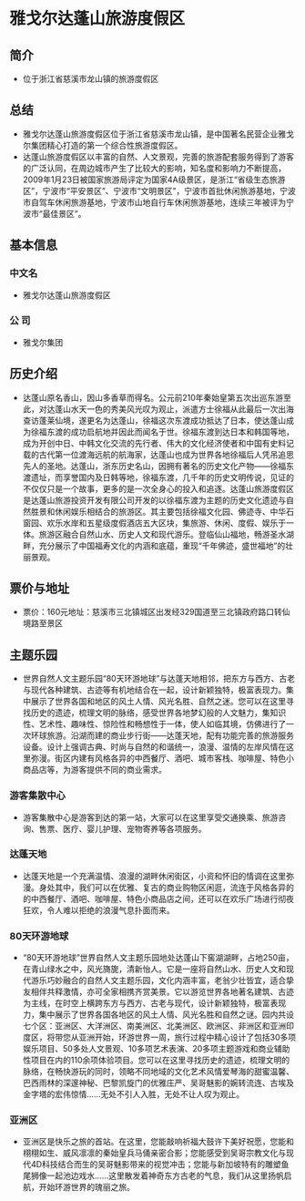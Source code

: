 # 雅戈尔达蓬山旅游度假区
## 简介
- 位于浙江省慈溪市龙山镇的旅游度假区
## 总结
- 雅戈尔达蓬山旅游度假区位于浙江省慈溪市龙山镇，是中国著名民营企业雅戈尔集团精心打造的第一个综合性旅游度假区。
- 达蓬山旅游度假区以丰富的自然、人文景观，完善的旅游配套服务得到了游客的广泛认同，在周边城市产生了比较大的影响，知名度和影响力不断提高，2009年1月23日被国家旅游局评定为国家4A级景区，是浙江“省级生态旅游区”，宁波市“平安景区”、宁波市“文明景区”，宁波市首批休闲旅游基地，宁波市自驾车休闲旅游基地，宁波市山地自行车休闲旅游基地，连续三年被评为宁波市“最佳景区”。
## 基本信息
### 中文名
- 雅戈尔达蓬山旅游度假区
### 公    司
- 雅戈尔集团
## 历史介绍
- 达蓬山原名香山，因山多香草而得名。公元前210年秦始皇第五次出巡东游至此，对达蓬山水天一色的秀美风光叹为观止，派遣方士徐福从此最后一次出海查访蓬莱仙境，遂更名为达蓬山，徐福这次东渡成功抵达了日本，使达蓬山成为徐福东渡的成功启航地并因此而闻名于世。徐福东渡到达日本和韩国等地，成为开创中日、中韩文化交流的先行者、伟大的文化经济使者和中国有史料记载的古代第一位渡海远航的航海家，达蓬山也成为世界各地徐福后人凭吊追思先人的圣地。达蓬山，浙东历史名山，因拥有著名的历史文化产物――徐福东渡遗址，而享誉国内及日韩等地，徐福东渡，几千年的历史文明传说，见证的不仅仅只是一个故事，更多的是一次全身心的投入和追逐。达蓬山旅游度假区是达蓬山旅游投资开发有限公司开发的以徐福东渡为主题的历史文化遗迹与自然胜景和休闲娱乐相结合的旅游区。其主要包括徐福文化园、佛迹寺、中华石窗园、欢乐水岸和五星级度假酒店五大区块，集旅游、休闲、度假、娱乐于一体。旅游区融合自然山水、历史人文和现代游乐。登临仙山福地，畅游圣水湖畔，充分展示了中国福寿文化的内涵和底蕴，重现“千年佛迹，盛世福地”的壮丽景观。
## 票价与地址
- 票价：160元地址：慈溪市三北镇城区出发经329国道至三北镇政府路口转仙境路至景区
## 主题乐园
- 世界自然人文主题乐园“80天环游地球”与达蓬天地相邻，把东方与西方、古老与现代各种建筑、古迹等有机地结合在一起，设计新颖独特，极富表现力。集中展示了世界各国和地区的风土人情、风光名胜、自然之迷。您可以在这里寻找历史的遗迹，梳理文明的脉络，感受世界各地梦幻般的人文魅力，集知识性、艺术性、趣味性、惊险性和畅想性于一体，使人如临其境，仿佛进行了一次环球旅游。沿湖而建的商业步行街——达蓬天地，配有功能完善的旅游服务设备。设计上强调古典、时尚与自然的和谐统一，浪漫、温情的左岸风情在这里弥漫。街区内建有风格各异的中西餐厅、酒吧、城市客栈、咖啡屋、特色小商品店等，为游客提供不同的商业需求。
### 游客集散中心
- 游客集散中心是游客到达的第一站，大家可以在这里享受交通换乘、旅游咨询、售票、医疗、婴儿护理、宠物寄养等各项服务。
### 达蓬天地
- 达蓬天地是一个充满温情、浪漫的湖畔休闲街区，小资和怀旧的情调在这里弥漫。身处其中，我们可以在优雅、复古的商业购物区闲逛，流连于风格各异的的中西餐厅、酒吧、咖啡屋、特色小商品店之间，还可以在欢乐广场进行彻夜狂欢，令人难以拒绝的浪漫气息扑面而来。
### 80天环游地球
- “80天环游地球”世界自然人文主题乐园地处达蓬山下窖湖湖畔，占地250亩，在青山绿水之中，风光旖旎，清新怡人。它是一座将自然山水、历史人文和现代游乐巧妙融合的自然人文主题乐园，文化内涵丰富，老翁少壮皆宜，适合挚友相伴共释激情，亦可全家相携齐赏美景。它以游览世界各地著名建筑、古迹为主线，在时空上横跨东方与西方、古老与现代，设计新颖独特，极富表现力，集中展示了世界各国各地区的风土人情、风光名胜和自然之谜。园内共设七个区：亚洲区、大洋洲区、南美洲区、北美洲区、欧洲区、非洲区和亚洲印度区，将带您从亚洲开始，环游世界一周，旅行过程中精心设计了包括30多项娱乐项目、50多处人文景观、10多项艺术表演、20多项主题游戏和商业辅助性项目在内的110余项体验项目。您可以在这里寻找历史的遗迹，梳理文明的脉络，在畅快游玩的同时，领略不同地域的文化艺术风情爱琴海的甜蜜温馨、巴西雨林的深邃神秘、巴黎凯旋门的优雅庄严、吴哥魅影的婉转流连、古埃及金字塔的宏伟惊情……无处不引人入胜，无处不让人叹为观止。
### 亚洲区
- 亚洲区是快乐之旅的首站。在这里，您能敲响祈福大鼓许下美好祝愿，您能和栩栩如生、威风凛凛的秦始皇兵马俑亲密合影；您能感受到吴哥宗教文化与现代4D科技结合而生的吴哥魅影带来的视觉冲击；您能与新加坡特有的雕塑鱼尾狮像一起池边戏水……这里散发着神奇东方古老的气息，我们从这里扬帆启航，开始环游世界的瑰丽之旅。